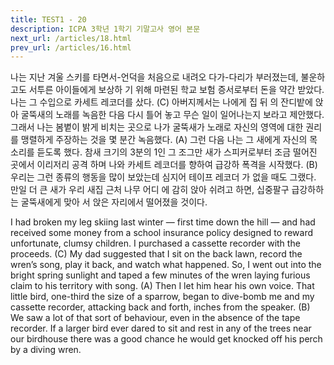 ```yaml
---
title: TEST1 - 20
description: ICPA 3학년 1학기 기말고사 영어 본문
next_url: /articles/18.html
prev_url: /articles/16.html
---
```


나는 지난 겨울 스키를 타면서-언덕을 처음으로 내려오 다가-다리가 부러졌는데, 불운하고도 서투른 아이들에게 보상하 기 위해 마련된 학교 보험 증서로부터 돈을 약간 받았다. 나는 그 수입으로 카세트 레코더를 샀다. (C) 아버지께서는 나에게 집 뒤 의 잔디밭에 앉아 굴뚝새의 노래를 녹음한 다음 다시 틀어 놓고 무슨 일이 일어나는지 보라고 제안했다. 그래서 나는 봄볕이 밝게 비치는 곳으로 나가 굴뚝새가 노래로 자신의 영역에 대한 권리를 맹렬하게 주장하는 것을 몇 분간 녹음했다. (A) 그런 다음 나는 그 새에게 자신의 목소리를 듣도록 했다. 참새 크기의 3분의 1인 그 조그만 새가 스피커로부터 조금 떨어진 곳에서 이리저리 공격 하며 나와 카세트 레코더를 향하여 급강하 폭격을 시작했다. (B) 우리는 그런 종류의 행동을 많이 보았는데 심지어 테이프 레코더 가 없을 때도 그랬다. 만일 더 큰 새가 우리 새집 근처 나무 어디 에 감히 앉아 쉬려고 하면, 십중팔구 급강하하는 굴뚝새에게 맞아 서 앉은 자리에서 떨어졌을 것이다.

I had broken my leg skiing last winter — first time down the hill — and had received some money from a school insurance policy designed to reward unfortunate, clumsy children. I purchased a cassette recorder with the proceeds. (C) My dad suggested that I sit on the back lawn, record the wren’s song, play it back, and watch what happened. So, I went out into the bright spring sunlight and taped a few minutes of the wren laying furious claim to his territory with song. (A) Then I let him hear his own voice. That little bird, one-third the size of a sparrow, began to dive-bomb me and my cassette recorder, attacking back and forth, inches from the speaker. (B) We saw a lot of that sort of behaviour, even in the absence of the tape recorder. If a larger bird ever dared to sit and rest in any of the trees near our birdhouse there was a good chance he would get knocked off his perch by a diving wren.
